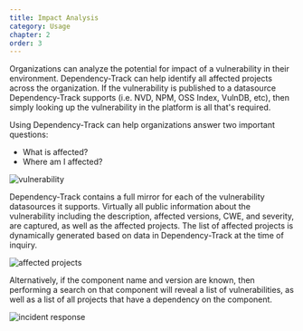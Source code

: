 ```yaml
---
title: Impact Analysis
category: Usage
chapter: 2
order: 3
---
```


Organizations can analyze the potential for impact of a vulnerability in their environment.
Dependency-Track can help identify all affected projects across the organization. If the vulnerability is published 
to a datasource Dependency-Track supports (i.e. NVD, NPM, OSS Index, VulnDB, etc), then simply looking up the 
vulnerability in the platform is all that's required.

Using Dependency-Track can help organizations answer two important questions:
- What is affected?
- Where am I affected?

![vulnerability](/images/screenshots/vulnerability.png)

Dependency-Track contains a full mirror for each of the vulnerability datasources it supports. Virtually all public
information about the vulnerability including the description, affected versions, CWE, and severity, are captured,
as well as the affected projects. The list of affected projects is dynamically generated based on data in 
Dependency-Track at the time of inquiry. 

![affected projects](/images/screenshots/vulnerability-affected-projects.png)

Alternatively, if the component name and version are known, then performing a search on that component will
reveal a list of vulnerabilities, as well as a list of all projects that have a dependency on the component.

![incident response](/images/screenshots/vulnerable-component.png)
